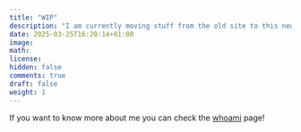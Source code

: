 ```yaml
---
title: "WIP"
description: "I am currently moving stuff from the old site to this new one :)"
date: 2025-03-25T16:20:14+01:00
image:
math:
license:
hidden: false
comments: true
draft: false
weight: 1
---
```


If you want to know more about me you can check the [whoami](/whoami/) page!
